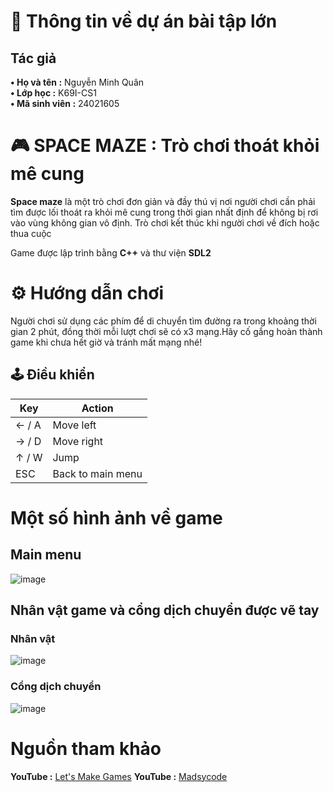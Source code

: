 # 🚀 Thông tin về dự án bài tập lớn  

## Tác giả  
**• Họ và tên :** Nguyễn Minh Quân  
**• Lớp học :** K69I-CS1  
**• Mã sinh viên :** 24021605  

# 🎮 SPACE MAZE : Trò chơi thoát khỏi mê cung  
**Space maze** là một trò chơi đơn giản và đầy thú vị nơi người chơi cần phải tìm được lối thoát ra khỏi mê cung trong thời gian nhất định để không bị rơi vào vùng không gian vô định. Trò chơi kết thúc khi người chơi về đích hoặc thua cuộc  

Game được lập trình bằng **C++** và thư viện **SDL2**  

# ⚙️ Hướng dẫn chơi  

Người chơi sử dụng các phím để di chuyển tìm đường ra trong khoảng thời gian 2 phút, đồng thời mỗi lượt chơi sẽ có x3 mạng.Hãy cố gắng hoàn thành game khi chưa hết giờ và tránh mất mạng nhé! 

## 🕹️ Điều khiển

|  Key   |      Action                |
|--------|----------------------------|
| ← / A  | Move left                  |
| → / D  | Move right                 |
| ↑ / W  | Jump                       |
| ESC    | Back to main menu          |


# Một số hình ảnh về game  

## Main menu  
  ![image](https://github.com/user-attachments/assets/dce86470-7690-48ad-ae98-919425ca8aa5)  
## Nhân vật game và cổng dịch chuyển được vẽ tay  

### Nhân vật
  ![image](https://github.com/user-attachments/assets/a51f576d-f515-4b71-bc8d-8202853c198d)  

### Cổng dịch chuyển
  ![image](https://github.com/user-attachments/assets/806cbcc2-9ec8-43b6-bd1e-d5de2b55c048)

# Nguồn tham khảo

**YouTube :** [Let's Make Games]([https://libsdl.org/](https://www.youtube.com/watch?v=QQzAHcojEKg&list=PLhfAbcv9cehhkG7ZQK0nfIGJC_C-wSLrx))  
**YouTube :** [Madsycode](https://www.youtube.com/watch?v=1KD4Ae0tX0g&list=PL-K0viiuJ2RctP5nlJlqmHGeh66-GOZR_)
 
